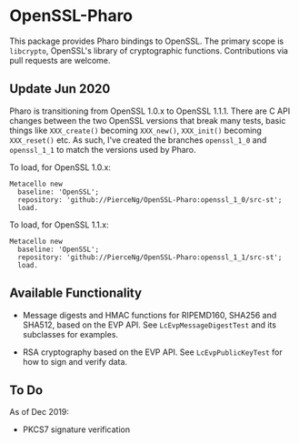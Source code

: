 # OpenSSL-Pharo

This package provides Pharo bindings to OpenSSL. The primary scope is ```libcrypto```, OpenSSL's library of cryptographic functions. Contributions via pull requests are welcome.

## Update Jun 2020

Pharo is transitioning from OpenSSL 1.0.x to OpenSSL 1.1.1. There are C API changes between the two OpenSSL 
versions that break many tests, basic things like ```XXX_create()``` becoming ```XXX_new()```, ```XXX_init()``` becoming ```XXX_reset()``` etc. As such, I've created the branches ```openssl_1_0``` and ```openssl_1_1``` to match the versions used by Pharo.

To load, for OpenSSL 1.0.x:

```
Metacello new
  baseline: 'OpenSSL';
  repository: 'github://PierceNg/OpenSSL-Pharo:openssl_1_0/src-st';
  load.
```

To load, for OpenSSL 1.1.x:

```
Metacello new
  baseline: 'OpenSSL';
  repository: 'github://PierceNg/OpenSSL-Pharo:openssl_1_1/src-st';
  load.
```

## Available Functionality

- Message digests and HMAC functions for RIPEMD160, SHA256 and SHA512, based on the EVP API. See ```LcEvpMessageDigestTest``` and its subclasses for examples.

- RSA cryptography based on the EVP API. See ```LcEvpPublicKeyTest``` for how to sign and verify data.

## To Do

As of Dec 2019:

- PKCS7 signature verification
